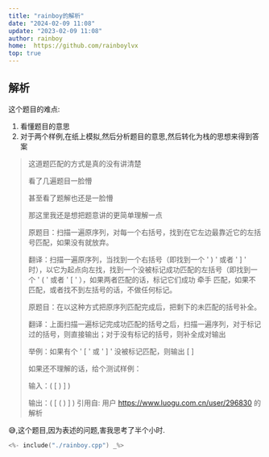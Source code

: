 ```yaml
---
title: "rainboy的解析"
date: "2024-02-09 11:08"
update: "2023-02-09 11:08"
author: rainboy
home:  https://github.com/rainboylvx
top: true
---
```


## 解析

这个题目的难点:

1. 看懂题目的意思
2. 对于两个样例,在纸上模拟,然后分析题目的意思,然后转化为栈的思想来得到答案


> 这道题匹配的方式是真的没有讲清楚
> 
> 看了几遍题目一脸懵
> 
> 甚至看了题解也还是一脸懵
> 
> 那这里我还是想把题意讲的更简单理解一点
> 
> 原题目：扫描一遍原序列，对每一个右括号，找到在它左边最靠近它的左括号匹配，如果没有就放弃。
> 
> 翻译：扫描一遍原序列，当找到一个右括号（即找到一个 ' ) ' 或者 ' ] ' 时），以它为起点向左找，找到一个没被标记成功匹配的左括号（即找到一个 ' ( ' 或者 ' [ ' ），如果两者匹配的话，标记它们成功 牵手 匹配，如果不匹配，或者找不到左括号的话，不做任何标记。
> 
> 原题目：在以这种方式把原序列匹配完成后，把剩下的未匹配的括号补全。
> 
> 翻译：上面扫描一遍标记完成功匹配的括号之后，扫描一遍序列，对于标记过的括号，则直接输出；对于没有标记的括号，则补全成对输出
> 
> 举例：如果有个 ' [ ' 或 ' ] ' 没被标记匹配，则输出 [ ]
> 
> 如果还不理解的话，给个测试样例：
> 
> 输入：( [ ) ] )
> 
> 输出：( [ ( ) ] )
> 引用自: 用户 https://www.luogu.com.cn/user/296830 的解析



😅,这个题目,因为表述的问题,害我思考了半个小时.

```cpp
<%- include("./rainboy.cpp") _%>
```


